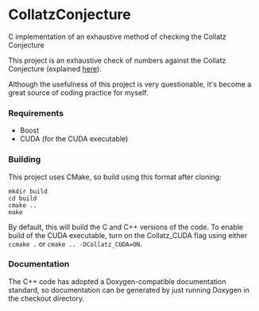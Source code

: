# CollatzConjecture
C implementation of an exhaustive method of checking the Collatz Conjecture

This project is an exhaustive check of numbers against the Collatz Conjecture (explained [here](https://youtu.be/5mFpVDpKX70)).

Although the usefulness of this project is very questionable, it's become a great source of coding practice for myself.

### Requirements
* Boost
* CUDA (for the CUDA executable)

### Building
This project uses CMake, so build using this format after cloning:
```
mkdir build
cd build
cmake ..
make
```

By default, this will build the C and C++ versions of the code. To enable build of the CUDA executable, turn on the
Collatz_CUDA flag using either `ccmake .` or `cmake .. -DCollatz_CUDA=ON`.

### Documentation
The C++ code has adopted a Doxygen-compatible documentation standard, so documentation can be generated by just running Doxygen
in the checkout directory.
